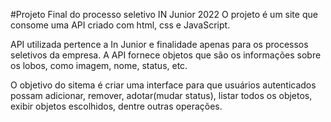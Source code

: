 #Projeto Final do processo seletivo IN Junior 2022
O projeto é um site que consome uma API criado com html, css e JavaScript.

API utilizada pertence a In Junior e finalidade apenas para os processos seletivos da empresa. 
A API fornece objetos que são os informações sobre os lobos, como imagem, nome, status, etc. 

O objetivo do sitema é criar uma interface para que usuários autenticados possam adicionar, remover, adotar(mudar status),
 listar todos os objetos, exibir objetos escolhidos, dentre outras operações.
